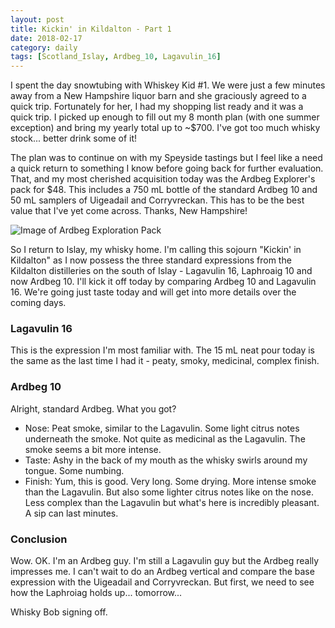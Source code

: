 ```yaml
---
layout: post
title: Kickin' in Kildalton - Part 1
date: 2018-02-17
category: daily
tags: [Scotland_Islay, Ardbeg_10, Lagavulin_16]
---
```


I spent the day snowtubing with Whiskey Kid #1. We were just a few minutes away from a New Hampshire liquor barn and she graciously agreed to a quick trip. Fortunately for her, I had my shopping list ready and it was a quick trip. I picked up enough to fill out my 8 month plan (with one summer exception) and bring my yearly total up to ~$700. I've got too much whisky stock... better drink some of it!

The plan was to continue on with my Speyside tastings but I feel like a need a quick return to something I know before going back for further evaluation. That, and my most cherished acquisition today was the Ardbeg Explorer's pack for $48. This includes a 750 mL bottle of the standard Ardbeg 10 and 50 mL samplers of Uigeadail and Corryvreckan. This has to be the best value that I've yet come across. Thanks, New Hampshire!

![Image of Ardbeg Exploration Pack]({{site.baseurl}}/images/ardbeg-exploration.jpg)

So I return to Islay, my whisky home. I'm calling this sojourn "Kickin' in Kildalton" as I now possess the three standard expressions from the Kildalton distilleries on the south of Islay - Lagavulin 16, Laphroaig 10 and now Ardbeg 10. I'll kick it off today by comparing Ardbeg 10 and Lagavulin 16. We're going just taste today and will get into more details over the coming days.

### Lagavulin 16

This is the expression I'm most familiar with. The 15 mL neat pour today is the same as the last time I had it - peaty, smoky, medicinal, complex finish.

### Ardbeg 10

Alright, standard Ardbeg. What you got?

* Nose: Peat smoke, similar to the Lagavulin. Some light citrus notes underneath the smoke. Not quite as medicinal as the Lagavulin. The smoke seems a bit more intense.
* Taste: Ashy in the back of my mouth as the whisky swirls around my tongue. Some numbing.
* Finish: Yum, this is good. Very long. Some drying. More intense smoke than the Lagavulin. But also some lighter citrus notes like on the nose. Less complex than the Lagavulin but what's here is incredibly pleasant. A sip can last minutes.

### Conclusion

Wow. OK. I'm an Ardbeg guy. I'm still a Lagavulin guy but the Ardbeg really impresses me. I can't wait to do an Ardbeg vertical and compare the base expression with the Uigeadail and Corryvreckan. But first, we need to see how the Laphroiag holds up... tomorrow...

Whisky Bob signing off.
